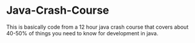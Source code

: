 # Java-Crash-Course
This is basically code from a 12 hour java crash course that covers about 40-50% of things you need to know for development in java.
